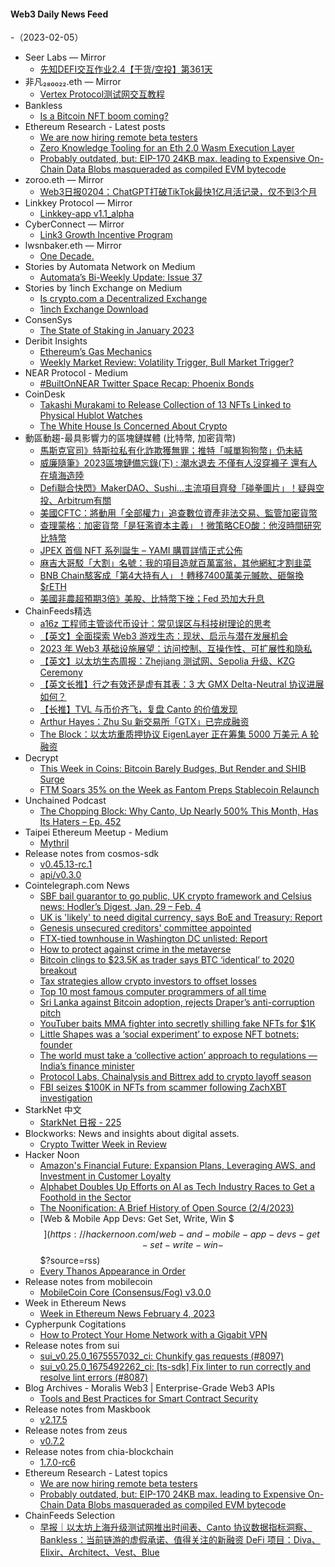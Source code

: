 #### Web3 Daily News Feed
-（2023-02-05）

- Seer Labs — Mirror
  - [先知DEFI交互作业2.4【干货/空投】第361天](https://mirror.xyz/seerlabs.eth/I03a54pR2FlVQliNVbj3vR81k8kI5BXCLxyPEnLbyEY)
- 非凡₂₈₀₀₂₂.eth — Mirror
  - [Vertex Protocol测试网交互教程](https://mirror.xyz/0x14ED92a5B346CdB3D1884E1C150C23305edd714f/5gSomb8Evf7VWZx4tLt-qpfFhjIIjGWcb-ECf7ee_P0)
- Bankless
  - [Is a Bitcoin NFT boom coming?](https://newsletter.banklesshq.com/p/is-a-bitcoin-nft-boom-coming)
- Ethereum Research - Latest posts
  - [We are now hiring remote beta testers](https://ethresear.ch/t/we-are-now-hiring-remote-beta-testers/14756/1)
  - [Zero Knowledge Tooling for an Eth 2.0 Wasm Execution Layer](https://ethresear.ch/t/zero-knowledge-tooling-for-an-eth-2-0-wasm-execution-layer/7080/3)
  - [Probably outdated, but: EIP-170 24KB max. leading to Expensive On-Chain Data Blobs masqueraded as compiled EVM bytecode](https://ethresear.ch/t/probably-outdated-but-eip-170-24kb-max-leading-to-expensive-on-chain-data-blobs-masqueraded-as-compiled-evm-bytecode/14752/1)
- zoroo.eth — Mirror
  - [Web3日报0204：ChatGPT打破TikTok最快1亿月活记录，仅不到3个月](https://mirror.xyz/zoroo.eth/03kAAjnnsnh0EDf9pWrttVplNFd42urH7Zs4B7pTjFI)
- Linkkey Protocol — Mirror
  - [Linkkey-app v1.1_alpha](https://mirror.xyz/0x2e4e14FA1fe656679fBfcdfa9F08afcebd248e9e/Iu9j5INkTg1xvJt5KjzpJgNsv6bky2uI-qd0fNbmATo)
- CyberConnect — Mirror
  - [Link3 Growth Incentive Program](https://mirror.xyz/cyberlab.eth/pi0OCDlauXr2oVLX73PN5JAaT21kf641rJhGY3OJf4M)
- lwsnbaker.eth — Mirror
  - [One Decade.](https://mirror.xyz/lwsnbaker.eth/sOoDqAn7zJVP42kYdug854HSCl4DTXHORkct5pi7tpM)
- Stories by Automata Network on Medium
  - [Automata’s Bi-Weekly Update: Issue 37](https://medium.com/atanetwork/automatas-bi-weekly-update-issue-37-df483580dc71?source=rss-f15317e02c04------2)
- Stories by 1inch Exchange on Medium
  - [Is crypto.com a Decentralized Exchange](https://medium.com/decentralized-exchange/is-crypto-com-a-decentralized-exchange-2f80afae5b64?source=rss-c4f4cadf8a31------2)
  - [1inch Exchange Download](https://1inch-exchange.medium.com/1inch-exchange-download-145a921fb17f?source=rss-c4f4cadf8a31------2)
- ConsenSys
  - [The State of Staking in January 2023](https://consensys.net/blog/codefi/codefi-staking/the-state-of-staking-in-january-2023/?utm_source=rss&utm_medium=rss&utm_campaign=the-state-of-staking-in-january-2023)
- Deribit Insights
  - [Ethereum’s Gas Mechanics](https://insights.deribit.com/industry/ethereums-gas-mechanics/)
  - [Weekly Market Review: Volatility Trigger, Bull Market Trigger?](https://insights.deribit.com/industry/weekly-market-review-volatility-trigger-bull-market-trigger/)
- NEAR Protocol - Medium
  - [#BuiltOnNEAR Twitter Space Recap: Phoenix Bonds](https://medium.com/nearprotocol/builtonnear-twitter-space-recap-phoenix-bonds-8451f041554d?source=rss----1128a53be4a7---4)
- CoinDesk
  - [Takashi Murakami to Release Collection of 13 NFTs Linked to Physical Hublot Watches](https://www.coindesk.com/web3/2023/02/04/takashi-murakami-to-release-collection-of-13-nfts-linked-to-physical-hublot-watches/?utm_medium=referral&utm_source=rss&utm_campaign=headlines)
  - [The White House Is Concerned About Crypto](https://www.coindesk.com/policy/2023/02/04/the-white-house-is-concerned-about-crypto/?utm_medium=referral&utm_source=rss&utm_campaign=headlines)
- 動區動趨-最具影響力的區塊鏈媒體 (比特幣, 加密貨幣)
  - [馬斯克官司》特斯拉私有化詐欺獲無罪；推特「喊單狗狗幣」仍未結](https://www.blocktempo.com/elon-musk-musk-tesla-not-liable-in-securities-fraud-trial/)
  - [威廉隨筆》2023區塊鏈備忘錄(下) : 潮水退去 不僅有人沒穿褲子 還有人在填海造陸](https://www.blocktempo.com/2023-blockchain-industry-memo-3-by-williams-lai/)
  - [Defi聯合快閃》MakerDAO、Sushi…主流項目齊發「碰拳圖片」！疑與空投、Arbitrum有關](https://www.blocktempo.com/defi-dao-flashmob-including-makerdao-and-sushiswap/)
  - [美國CFTC：將動用「全部權力」追查數位資產非法交易、監管加密貨幣](https://www.blocktempo.com/cftc-chief-promises-more-precedent-setting-crypto-enforcement-cases/)
  - [查理蒙格：加密貨幣「是狂濫資本主義」！微策略CEO酸：他沒時間研究比特幣](https://www.blocktempo.com/charlie-munger-says-america-should-ban-crypto/)
  - [JPEX 首個 NFT 系列誕生 – YAMI 購買詳情正式公佈](https://www.blocktempo.com/jpexs-first-nft-series-has-released-and-yami-purchase-details/)
  - [麻吉大哥駁「大割」名號：我的項目造就百萬富翁，其他網紅才割韭菜](https://www.blocktempo.com/machibigbrother-im-not-the-same-influencer-makes-pumping-and-dumping/)
  - [BNB Chain駭客成「第4大持有人」！轉移7400萬美元贓款、砸盤換$rETH](https://www.blocktempo.com/transfer-of-74-million-of-assets-in-the-chain/)
  - [美國非農超預期3倍》美股、比特幣下挫；Fed 恐加大升息](https://www.blocktempo.com/the-fed-is-afraid-to-increase-interest-rate-hikes/)
- ChainFeeds精选
  - [a16z 工程师主管谈代币设计：常见误区与科技树理论的思考](https://www.chaincatcher.com/article/2086943)
  - [【英文】全面探索 Web3 游戏生态：现状、启示与潜在发展机会](https://medium.com/@0xCousinSY/exploring-the-best-of-blockchain-gaming-your-ultimate-guide-54b4c44a71df)
  - [2023 年 Web3 基础设施展望：访问控制、互操作性、可扩展性和隐私](https://techflowpost.mirror.xyz/WJ8VG-GCgDvjF2ZilaLdeWUB-wP1s361VSikAnsmANU)
  - [【英文】以太坊生态周报：Zhejiang 测试网、Sepolia 升级、KZG Ceremony](https://weekinethereumnews.com/week-in-ethereum-news-february-4-2023/)
  - [【英文长推】行之有效还是虚有其表：3 大 GMX Delta-Neutral 协议进展如何？](https://twitter.com/Chinchillah_/status/1621565772039331842)
  - [【长推】TVL 与币价齐飞，复盘 Canto 的价值发现](https://twitter.com/Ryanqyz_hodl/status/1621515626719346693)
  - [Arthur Hayes：Zhu Su 新交易所「GTX」已完成融资](https://twitter.com/CryptoHayes/status/1621619143777853440)
  - [The Block：以太坊重质押协议 EigenLayer 正在筹集 5000 万美元 A 轮融资](https://www.theblock.co/post/208015/eigenlayer-series-a-round)
- Decrypt
  - [This Week in Coins: Bitcoin Barely Budges, But Render and SHIB Surge](https://decrypt.co/120610/this-week-in-coins-bitcoin-barely-budges-render-shib-surge)
  - [FTM Soars 35% on the Week as Fantom Preps Stablecoin Relaunch](https://decrypt.co/120530/ftm-soars-week-fantom-preps-stablecoin-relaunch)
- Unchained Podcast
  - [The Chopping Block: Why Canto, Up Nearly 500% This Month, Has Its Haters – Ep. 452](https://unchainedpodcast.com/the-chopping-block-why-canto-up-nearly-500-this-month-has-its-haters-ep-452/)
- Taipei Ethereum Meetup - Medium
  - [Mythril](https://medium.com/taipei-ethereum-meetup/mythril-4a9046af6fb6?source=rss----756327875b4f---4)
- Release notes from cosmos-sdk
  - [v0.45.13-rc.1](https://github.com/cosmos/cosmos-sdk/releases/tag/v0.45.13-rc.1)
  - [api/v0.3.0](https://github.com/cosmos/cosmos-sdk/releases/tag/api%2Fv0.3.0)
- Cointelegraph.com News
  - [SBF bail guarantor to go public, UK crypto framework and Celsius news: Hodler’s Digest, Jan. 29 – Feb. 4](https://cointelegraph.com/magazine/sbf-bail-guarantor-to-go-public-uk-crypto-framework-and-celsius-news-hodlers-digest-jan-29-feb-4/)
  - [UK is 'likely' to need digital currency, says BoE and Treasury: Report](https://cointelegraph.com/news/uk-is-likely-to-need-digital-currency-says-boe-and-treasury-report)
  - [Genesis unsecured creditors' committee appointed](https://cointelegraph.com/news/genesis-unsecured-creditors-committee-appointed)
  - [FTX-tied townhouse in Washington DC unlisted: Report](https://cointelegraph.com/news/ftx-tied-townhouse-in-washington-dc-unlisted-report)
  - [How to protect against crime in the metaverse](https://cointelegraph.com/explained/how-to-protect-against-crime-in-the-metaverse)
  - [Bitcoin clings to $23.5K as trader says BTC ‘identical’ to 2020 breakout](https://cointelegraph.com/news/bitcoin-clings-to-23-5k-as-trader-says-btc-identical-to-2020-breakout)
  - [Tax strategies allow crypto investors to offset losses](https://cointelegraph.com/news/tax-strategies-allow-crypto-investors-to-offset-losses)
  - [Top 10 most famous computer programmers of all time](https://cointelegraph.com/news/top-10-most-famous-computer-programmers-of-all-time)
  - [Sri Lanka against Bitcoin adoption, rejects Draper’s anti-corruption pitch](https://cointelegraph.com/news/sri-lanka-against-bitcoin-adoption-rejects-draper-s-anti-corruption-pitch)
  - [YouTuber baits MMA fighter into secretly shilling fake NFTs for $1K](https://cointelegraph.com/news/youtuber-baits-mma-fighter-into-secretly-shilling-fake-nfts-for-1k)
  - [Little Shapes was a ‘social experiment’ to expose NFT botnets: founder](https://cointelegraph.com/news/little-shapes-was-a-social-experiment-to-expose-nft-botnets-founder)
  - [The world must take a ‘collective action’ approach to regulations — India’s finance minister](https://cointelegraph.com/news/the-world-must-take-a-collective-action-approach-to-regulations-suggests-india-s-finance-minister)
  - [Protocol Labs, Chainalysis and Bittrex add to crypto layoff season](https://cointelegraph.com/news/protocol-labs-chainalysis-and-bittrex-add-to-crypto-layoff-season)
  - [FBI seizes $100K in NFTs from scammer following ZachXBT investigation](https://cointelegraph.com/news/fbi-seizes-100k-in-nfts-and-86-5-eth-from-scammer-following-zachxbt-investigation)
- StarkNet 中文
  - [StarkNet 日报 - 225](https://starknetzh.substack.com/p/starknet-225)
- Blockworks: News and insights about digital assets.
  - [Crypto Twitter Week in Review](https://blockworks.co/news/crypto-twitter-week-in-review)
- Hacker Noon
  - [Amazon's Financial Future: Expansion Plans, Leveraging AWS, and Investment in Customer Loyalty](https://hackernoon.com/amazons-financial-future-expansion-plans-leveraging-aws-and-investment-in-customer-loyalty?source=rss)
  - [Alphabet Doubles Up Efforts on AI as Tech Industry Races to Get a Foothold in the Sector](https://hackernoon.com/alphabet-doubles-up-efforts-on-ai-as-tech-industry-races-to-get-a-foothold-in-the-sector?source=rss)
  - [The Noonification: A Brief History of Open Source (2/4/2023)](https://hackernoon.com/2-4-2023-noonification?source=rss)
  - [Web & Mobile App Devs: Get Set, Write, Win $$$](https://hackernoon.com/web-and-mobile-app-devs-get-set-write-win-$$$?source=rss)
  - [Every Thanos Appearance in Order](https://hackernoon.com/every-thanos-appearance-in-order?source=rss)
- Release notes from mobilecoin
  - [MobileCoin Core (Consensus/Fog) v3.0.0](https://github.com/mobilecoinfoundation/mobilecoin/releases/tag/v3.0.0)
- Week in Ethereum News
  - [Week in Ethereum News  February 4, 2023](https://weekinethereumnews.com/week-in-ethereum-news-february-4-2023/)
- Cypherpunk Cogitations
  - [How to Protect Your Home Network with a Gigabit VPN](https://blog.lopp.net/how-to-protect-your-home-network-with-a-gigabit-vpn/)
- Release notes from sui
  - [sui_v0.25.0_1675557032_ci: Chunkify gas requests (#8097)](https://github.com/MystenLabs/sui/releases/tag/sui_v0.25.0_1675557032_ci)
  - [sui_v0.25.0_1675492262_ci: [ts-sdk] Fix linter to run correctly and resolve lint errors (#8087)](https://github.com/MystenLabs/sui/releases/tag/sui_v0.25.0_1675492262_ci)
- Blog Archives - Moralis Web3 | Enterprise-Grade Web3 APIs
  - [Tools and Best Practices for Smart Contract Security](https://moralis.io/tools-and-best-practices-for-smart-contract-security/)
- Release notes from Maskbook
  - [v2.17.5](https://github.com/DimensionDev/Maskbook/releases/tag/v2.17.5)
- Release notes from zeus
  - [v0.7.2](https://github.com/ZeusLN/zeus/releases/tag/v0.7.2)
- Release notes from chia-blockchain
  - [1.7.0-rc6](https://github.com/Chia-Network/chia-blockchain/releases/tag/1.7.0-rc6)
- Ethereum Research - Latest topics
  - [We are now hiring remote beta testers](https://ethresear.ch/t/we-are-now-hiring-remote-beta-testers/14756)
  - [Probably outdated, but: EIP-170 24KB max. leading to Expensive On-Chain Data Blobs masqueraded as compiled EVM bytecode](https://ethresear.ch/t/probably-outdated-but-eip-170-24kb-max-leading-to-expensive-on-chain-data-blobs-masqueraded-as-compiled-evm-bytecode/14752)
- ChainFeeds Selection
  - [早报｜以太坊上海升级测试网推出时间表、Canto 协议数据指标洞察、Bankless：当前链游的虚假承诺、值得关注的新融资 DeFi 项目：Diva、Elixir、Architect、Vest、Blue](https://chainfeeds.substack.com/p/canto-bankless-defi-divaelixirarchitectvestblue)
